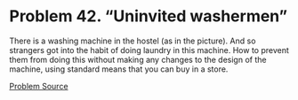 # Problem 42. “Uninvited washermen”

There is a washing machine in the hostel (as in the picture). And so strangers got into the habit of doing laundry in this machine. How to prevent them from doing this without making any changes to the design of the machine, using standard means that you can buy in a store.

[Problem Source](https://www.trizland.ru/tasks/5051/)